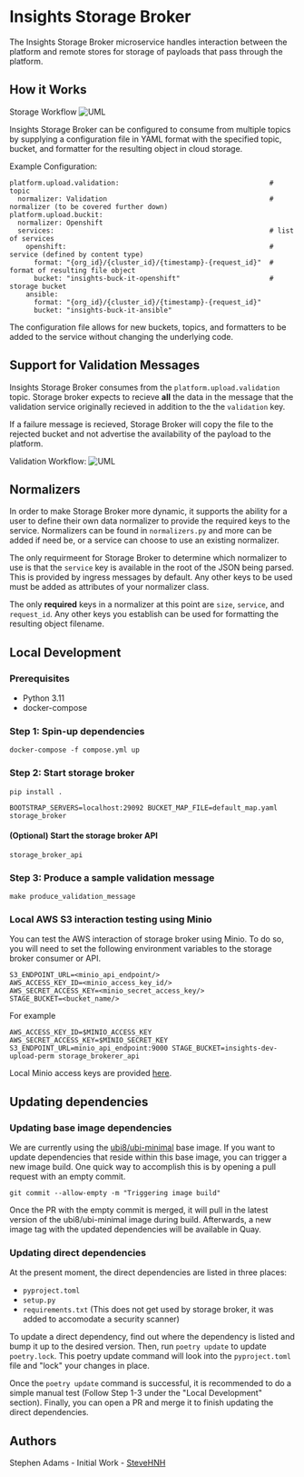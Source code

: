 # Insights Storage Broker

The Insights Storage Broker microservice handles interaction between the platform and remote stores for storage of payloads that pass through the platform.

## How it Works

Storage Workflow
![UML](http://www.plantuml.com/plantuml/png/PO_DJiD038JlUOfv0LuW1rHnuumuHywkarhD_iXsAi7Jqx2DIidHCplVpfpCINrD2zwpoNnsmuSNfPdnfkN2sd5syI_OEbfG6JaENgg4hfAw1AcK7TOYmzWYaPn6CeRvhxg62_j3ZMmkcLnAtht_z9VNPsI_Vu5sGpcmNDb0I6osEPEMT3jRk-Vu4PUB9bhacmr-PcpTC1L5rHBOJF9yGFmTqoEKAlVm90l3ImCzjg4zFN2EytjysixQUldDdxSgLuaS8NcpxhWXKUrEdEEQbXy0 "Insights Storage Broker")

Insights Storage Broker can be configured to consume from multiple topics by supplying a configuration file in YAML format with the specified topic, bucket, and formatter for the resulting object in cloud storage.

Example Configuration:

    platform.upload.validation:                                     # topic
      normalizer: Validation                                        # normalizer (to be covered further down)
    platform.upload.buckit:
      normalizer: Openshift
      services:                                                     # list of services
        openshift:                                                  # service (defined by content type)
          format: "{org_id}/{cluster_id}/{timestamp}-{request_id}"  # format of resulting file object
          bucket: "insights-buck-it-openshift"                      # storage bucket
        ansible:
          format: "{org_id}/{cluster_id}/{timestamp}-{request_id}"
          bucket: "insights-buck-it-ansible"

The configuration file allows for new buckets, topics, and formatters to be added to the service without changing the underlying code.

## Support for Validation Messages

Insights Storage Broker consumes from the `platform.upload.validation` topic. Storage broker expects to recieve **all** the data in the message that the validation service originally recieved in addition to the the `validation` key.

If a failure message is recieved, Storage Broker will copy the file to the rejected bucket and not advertise the availability of the payload to the platform.

Validation Workflow:
![UML](http://www.plantuml.com/plantuml/png/hLAxRjmm4Epr5GlMbWzvL48W6EbI94tQ0C8UjISpvaFXBXKSZFnxI4idMxX74KG50N5dPdU6-y22KPApyCMp6Hw5uRk4Y0F1vnYUA5PZhXjjHlG24rhJenW_T4nnCfegycBa2AD5EOJekZJQW7rtGWQ_4U1PkzlFsbV8EA6nkBTKPGdS8rCclj2IVY9vlOtqaxIShi-dgzlhSpN0IMjYtXrojnG9NFx9NIgqCjUeXpS-87_VWX34aXE4muKu6dXMaNubOkbChnfGkDTz_UxzXu_gxeTNhtAbjWoW_XJj6n7MxJQtTVHrvCBVOkhsQgeDO3zH5CFaoByuMMimuh6WBxYzeVVyAMIOyMZ1yG0wUCd2xHse56rn-YWoShFRuM--dr_hFbUoSR9CK1xWF6l_NxDU7laVibwODxD-kvvDzZyUy-4S-aj1Ri7gQvY8Jxc3X6MhOGQe8h2XrErcxPkLMjfMb5i-v2Cv-nS0 "Validation Workflow")

## Normalizers

In order to make Storage Broker more dynamic, it supports the ability for a user to define their own data normalizer to provide the required keys to the service. Normalizers can be found in `normalizers.py` and more can be added
if need be, or a service can choose to use an existing normalizer.

The only requirmeent for Storage Broker to determine which normalizer to use is that the `service` key is available in the root of the JSON being parsed. This is provided by ingress messages by default. Any other keys to be used must be
added as attributes of your normalizer class.

The only **required** keys in a normalizer at this point are `size`, `service`, and `request_id`. Any other keys you establish can be used for formatting the resulting object filename.


## Local Development

### Prerequisites

* Python 3.11
* docker-compose

### Step 1: Spin-up dependencies

```
docker-compose -f compose.yml up
```

### Step 2: Start storage broker

```
pip install .

BOOTSTRAP_SERVERS=localhost:29092 BUCKET_MAP_FILE=default_map.yaml storage_broker
```

#### (Optional) Start the storage broker API

```
storage_broker_api
```

### Step 3: Produce a sample validation message

```
make produce_validation_message
```

### Local AWS S3 interaction testing using Minio

You can test the AWS interaction of storage broker using Minio.
To do so, you will need to set the following environment variables to the storage broker consumer or API.

```
S3_ENDPOINT_URL=<minio_api_endpoint/>
AWS_ACCESS_KEY_ID=<minio_access_key_id/>
AWS_SECRET_ACCESS_KEY=<minio_secret_access_key/>
STAGE_BUCKET=<bucket_name/>
```

For example
```
AWS_ACCESS_KEY_ID=$MINIO_ACCESS_KEY AWS_SECRET_ACCESS_KEY=$MINIO_SECRET_KEY S3_ENDPOINT_URL=minio_api_endpoint:9000 STAGE_BUCKET=insights-dev-upload-perm storage_brokerer_api
```

Local Minio access keys are provided [here](https://github.com/RedHatInsights/insights-storage-broker/blob/master/.env).

## Updating dependencies

### Updating base image dependencies

We are currently using the [ubi8/ubi-minimal](https://catalog.redhat.com/software/containers/ubi8/ubi-minimal/5c359a62bed8bd75a2c3fba8?architecture=amd64&image=65bba3c874ca1a2ae9885926) base image.
If you want to update dependencies that reside within this base image, you can trigger a new image build.
One quick way to accomplish this is by opening a pull request with an empty commit.
```
git commit --allow-empty -m "Triggering image build"
```
Once the PR with the empty commit is merged, it will pull in the latest version of the ubi8/ubi-minimal image during build. Afterwards, a new image tag with the updated dependencies will be available in Quay.

### Updating direct dependencies

At the present moment, the direct dependencies are listed in three places:

* `pyproject.toml`
* `setup.py`
* `requirements.txt` (This does not get used by storage broker, it was added to accomodate a security scanner)

To update a direct dependency, find out where the dependency is listed and bump it up to the desired version.
Then, run `poetry update` to update `poetry.lock`.
This poetry update command will look into the `pyproject.toml` file and "lock" your changes in place.

Once the `poetry update` command is successful, it is recommended to do a simple manual test (Follow Step 1-3 under the "Local Development" section).
Finally, you can open a PR and merge it to finish updating the direct dependencies.

## Authors

Stephen Adams - Initial Work - [SteveHNH](https://www.github.com/SteveHNH)
